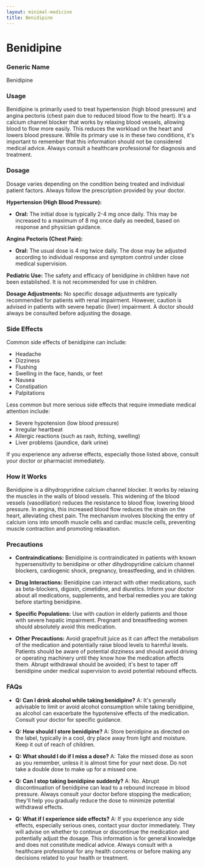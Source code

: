 ```yaml
---
layout: minimal-medicine
title: Benidipine
---
```


# Benidipine
### Generic Name
Benidipine

### Usage
Benidipine is primarily used to treat hypertension (high blood pressure) and angina pectoris (chest pain due to reduced blood flow to the heart).  It's a calcium channel blocker that works by relaxing blood vessels, allowing blood to flow more easily.  This reduces the workload on the heart and lowers blood pressure.  While its primary use is in these two conditions,  it's important to remember that this information should not be considered medical advice. Always consult a healthcare professional for diagnosis and treatment.

### Dosage
Dosage varies depending on the condition being treated and individual patient factors.  Always follow the prescription provided by your doctor.

**Hypertension (High Blood Pressure):**

* **Oral:** The initial dose is typically 2-4 mg once daily.  This may be increased to a maximum of 8 mg once daily as needed, based on response and physician guidance.


**Angina Pectoris (Chest Pain):**

* **Oral:** The usual dose is 4 mg twice daily.  The dose may be adjusted according to individual response and symptom control under close medical supervision.

**Pediatric Use:** The safety and efficacy of benidipine in children have not been established.  It is not recommended for use in children.

**Dosage Adjustments:**  No specific dosage adjustments are typically recommended for patients with renal impairment. However, caution is advised in patients with severe hepatic (liver) impairment.  A doctor should always be consulted before adjusting the dosage.


### Side Effects
Common side effects of benidipine can include:

* Headache
* Dizziness
* Flushing
* Swelling in the face, hands, or feet
* Nausea
* Constipation
* Palpitations


Less common but more serious side effects that require immediate medical attention include:

* Severe hypotension (low blood pressure)
* Irregular heartbeat
* Allergic reactions (such as rash, itching, swelling)
* Liver problems (jaundice, dark urine)


If you experience any adverse effects, especially those listed above, consult your doctor or pharmacist immediately.

### How it Works
Benidipine is a dihydropyridine calcium channel blocker. It works by relaxing the muscles in the walls of blood vessels.  This widening of the blood vessels (vasodilation) reduces the resistance to blood flow, lowering blood pressure.  In angina, this increased blood flow reduces the strain on the heart, alleviating chest pain.  The mechanism involves blocking the entry of calcium ions into smooth muscle cells and cardiac muscle cells, preventing muscle contraction and promoting relaxation.

### Precautions
* **Contraindications:** Benidipine is contraindicated in patients with known hypersensitivity to benidipine or other dihydropyridine calcium channel blockers, cardiogenic shock, pregnancy, breastfeeding, and in children.

* **Drug Interactions:** Benidipine can interact with other medications, such as beta-blockers, digoxin, cimetidine, and diuretics. Inform your doctor about all medications, supplements, and herbal remedies you are taking before starting benidipine.

* **Specific Populations:**  Use with caution in elderly patients and those with severe hepatic impairment.  Pregnant and breastfeeding women should absolutely avoid this medication.

* **Other Precautions:**  Avoid grapefruit juice as it can affect the metabolism of the medication and potentially raise blood levels to harmful levels.  Patients should be aware of potential dizziness and should avoid driving or operating machinery until they know how the medication affects them.  Abrupt withdrawal should be avoided; it's best to taper off benidipine under medical supervision to avoid potential rebound effects.


### FAQs

* **Q: Can I drink alcohol while taking benidipine?** A:  It's generally advisable to limit or avoid alcohol consumption while taking benidipine, as alcohol can exacerbate the hypotensive effects of the medication.  Consult your doctor for specific guidance.

* **Q: How should I store benidipine?** A: Store benidipine as directed on the label, typically in a cool, dry place away from light and moisture.  Keep it out of reach of children.

* **Q: What should I do if I miss a dose?** A: Take the missed dose as soon as you remember, unless it is almost time for your next dose.  Do not take a double dose to make up for a missed one.

* **Q: Can I stop taking benidipine suddenly?** A: No.  Abrupt discontinuation of benidipine can lead to a rebound increase in blood pressure.  Always consult your doctor before stopping the medication;  they'll help you gradually reduce the dose to minimize potential withdrawal effects.

* **Q: What if I experience side effects?** A: If you experience any side effects, especially serious ones, contact your doctor immediately.  They will advise on whether to continue or discontinue the medication and potentially adjust the dosage.  This information is for general knowledge and does not constitute medical advice. Always consult with a healthcare professional for any health concerns or before making any decisions related to your health or treatment.
